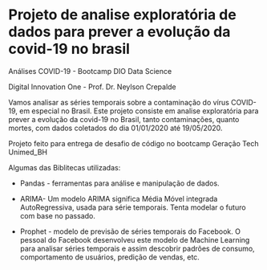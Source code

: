 # Projeto de analise exploratória de dados para prever a evolução da covid-19 no brasil

Análises COVID-19 - Bootcamp DIO Data Science

Digital Innovation One - Prof. Dr. Neylson Crepalde

Vamos analisar as séries temporais sobre a contaminação do vírus COVID-19, em especial no Brasil. Este projeto consiste em analise exploratória para prever a evolução da covid-19 no Brasil, tanto contaminações, quanto mortes, com dados coletados do dia 01/01/2020 até 19/05/2020.

Projeto feito para entrega de desafio de código no bootcamp Geração Tech Unimed_BH

Algumas das Biblitecas utilizadas:
- Pandas - ferramentas para análise e manipulação de dados.

- ARIMA- Um modelo ARIMA significa Média Móvel integrada AutoRegressiva, usada para série temporais. Tenta modelar o futuro com base no passado.

- Prophet - modelo de previsão de séries temporais do Facebook. O pessoal do Facebook desenvolveu este modelo de Machine Learning para analisar séries temporais e assim descobrir padrões de consumo, comportamento de usuários, predição de vendas, etc.
